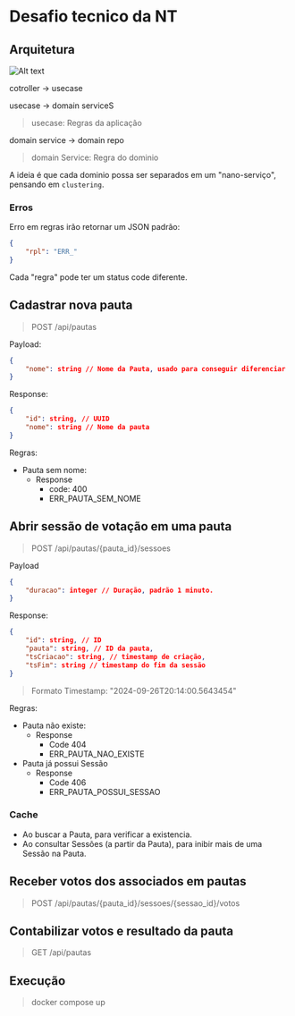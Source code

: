 # Desafio tecnico da NT 

## Arquitetura
![Alt text](https://herbertograca.com/wp-content/uploads/2017/03/2008-onion-architecture5.png)

cotroller -> usecase

usecase -> domain serviceS
> usecase: Regras da aplicação

domain service -> domain repo
> domain Service: Regra do dominio

A ideia é que cada dominio possa ser separados em um "nano-serviço", pensando em `clustering`.

### Erros
Erro em regras irão retornar um JSON padrão:

```json
{
    "rpl": "ERR_"
}
```

Cada "regra" pode ter um status code diferente.

## Cadastrar nova pauta

> POST /api/pautas

Payload:
```json
{
    "nome": string // Nome da Pauta, usado para conseguir diferenciar
}
```
Response:
```json
{
    "id": string, // UUID
    "nome": string // Nome da pauta
}
```
Regras:
- Pauta sem nome: 
  - Response 
    - code: 400 
    - ERR_PAUTA_SEM_NOME

## Abrir sessão de votação em uma pauta

> POST /api/pautas/{pauta_id}/sessoes

Payload
```json
{
    "duracao": integer // Duração, padrão 1 minuto.
}
```
Response:
```json
{
    "id": string, // ID
    "pauta": string, // ID da pauta,
    "tsCriacao": string, // timestamp de criação,
    "tsFim": string // timestamp do fim da sessão
}
```
> Formato Timestamp: "2024-09-26T20:14:00.5643454"

Regras:
- Pauta não existe:
  - Response
    - Code 404
    - ERR_PAUTA_NAO_EXISTE
- Pauta já possui Sessão
  - Response
    - Code 406
    - ERR_PAUTA_POSSUI_SESSAO

### Cache
- Ao buscar a Pauta, para verificar a existencia.
- Ao consultar Sessões (a partir da Pauta), para inibir mais de uma Sessão na Pauta.

## Receber votos dos associados em pautas

> POST /api/pautas/{pauta_id}/sessoes/{sessao_id}/votos

## Contabilizar votos e resultado da pauta

> GET /api/pautas


## Execução
> docker compose up